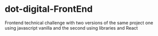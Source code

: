 # dot-digital-FrontEnd
Frontend technical challenge with two versions of the same project one using javascript vanilla and the second using libraries and React
